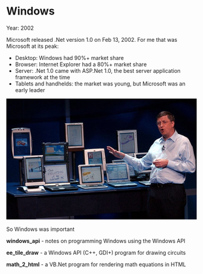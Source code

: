 # Windows

Year: 2002

Microsoft released .Net version 1.0 on Feb 13, 2002. For me that was Microsoft at its peak:

* Desktop: Windows had 90%+ market share
* Browser: Internet Explorer had a 80%+ market share
* Server: .Net 1.0 came with ASP.Net 1.0, the best server application framework at the time
* Tablets and handhelds: the market was young, but Microsoft was an early leader

![Microsoft tablets](images/ms_tablets.jpg)

So Windows was important

**windows_api** - notes on programming Windows using the Windows API

**ee_tile_draw** - a Windows API (C++, GDI+) program for drawing circuits

**math_2_html** - a VB.Net program for rendering math equations in HTML


